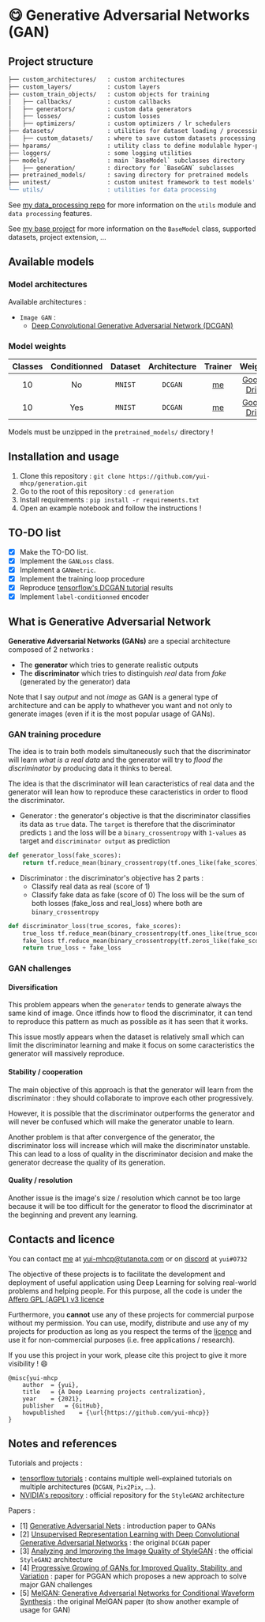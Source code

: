 # :yum: Generative Adversarial Networks (GAN)

## Project structure

```bash
├── custom_architectures/   : custom architectures
├── custom_layers/          : custom layers
├── custom_train_objects/   : custom objects for training
│   ├── callbacks/          : custom callbacks
│   ├── generators/         : custom data generators
│   ├── losses/             : custom losses
│   ├── optimizers/         : custom optimizers / lr schedulers
├── datasets/               : utilities for dataset loading / processing
│   ├── custom_datasets/    : where to save custom datasets processing
├── hparams/                : utility class to define modulable hyper-parameters
├── loggers/                : some logging utilities
├── models/                 : main `BaseModel` subclasses directory
│   ├── generation/         : directory for `BaseGAN` subclasses
├── pretrained_models/      : saving directory for pretrained models
├── unitest/                : custom unitest framework to test models' consistency
└── utils/                  : utilities for data processing
```

See [my data_processing repo](https://github.com/yui-mhcp/data_processing) for more information on the `utils` module and `data processing` features.

See [my base project](https://github.com/yui-mhcp/base_dl_project) for more information on the `BaseModel` class, supported datasets, project extension, ...

## Available models

### Model architectures

Available architectures : 
- `Image GAN` :
    - [Deep Convolutional Generative Adversarial Network (DCGAN)](https://arxiv.org/abs/1511.06434v2)

### Model weights

| Classes   | Conditionned  | Dataset   | Architecture  | Trainer   | Weights   |
| :-------: | :-----------: | :-------: | :-----------: | :-------: | :-------: |
| 10        | No            | `MNIST`   | `DCGAN`       | [me](https://github.com/yui-mhcp) | [Google Drive](https://drive.google.com/file/d/1iaj1d8dP8OdYdyNFiSEYEMPCI1Acu04m/view?usp=sharing)  | 
| 10        | Yes           | `MNIST`   | `DCGAN`       | [me](https://github.com/yui-mhcp) | [Google Drive](https://drive.google.com/file/d/1Do8pPhAIMpxty4-stAcfsrrJgMZLVR7K/view?usp=sharing)  | 

Models must be unzipped in the `pretrained_models/` directory !

## Installation and usage

1. Clone this repository : `git clone https://github.com/yui-mhcp/generation.git`
2. Go to the root of this repository : `cd generation`
3. Install requirements : `pip install -r requirements.txt`
4. Open an example notebook and follow the instructions !


## TO-DO list

- [x] Make the TO-DO list.
- [x] Implement the `GANLoss` class.
- [x] Implement a `GANmetric`.
- [x] Implement the training loop procedure
- [x] Reproduce [tensorflow's DCGAN tutorial](https://www.tensorflow.org/tutorials/generative/dcgan) results
- [x] Implement `label-conditionned` encoder

## What is Generative Adversarial Network

**Generative Adversarial Networks (GANs)** are a special architecture composed of 2 networks : 
- The **generator** which tries to generate realistic outputs
- The **discriminator** which tries to distinguish *real* data from *fake* (generated by the generator) data

Note that I say *output* and not *image* as GAN is a general type of architecture and can be apply to whathever you want and not only to generate images (even if it is the most popular usage of GANs). 

### GAN training procedure

The idea is to train both models simultaneously such that the discriminator will learn *what is a real data* and the generator will try to *flood the discriminator* by producing data it thinks to bereal.

The idea is that the discriminator will lean caracteristics of real data and the generator will lean how to reproduce these caracteristics in order to flood the discriminator.


- Generator : the generator's objective is that the discriminator classifies its data as `true` data. The `target` is therefore that the discriminator predicts `1` and the loss will be a `binary_crossentropy` with `1-values` as target and `discriminator output` as prediction
```python
def generator_loss(fake_scores):
    return tf.reduce_mean(binary_crossentropy(tf.ones_like(fake_scores), fake_scores))
```

- Discriminator : the discriminator's objective has 2 parts : 
    - Classify real data as real (score of 1)
    - Classify fake data as fake (score of 0)
The loss will be the sum of both losses (fake_loss and real_loss) where both are `binary_crossentropy`
```python
def discriminator_loss(true_scores, fake_scores):
    true_loss tf.reduce_mean(binary_crossentropy(tf.ones_like(true_scores), true_scores))
    fake_loss tf.reduce_mean(binary_crossentropy(tf.zeros_like(fake_scores), fake_scores))
    return true_loss + fake_loss
```


### GAN challenges

#### Diversification

This problem appears when the `generator` tends to generate always the same kind of image. Once itfinds how to flood the discriminator, it can tend to reproduce this pattern as much as possible as it has seen that it works. 

This issue mostly appears when the dataset is relatively small which can limit the discriminator learning and make it focus on some caracteristics the generator will massively reproduce. 

#### Stability / cooperation

The main objective of this approach is that the generator will learn from the discriminator : they should collaborate to improve each other progressively. 

However, it is possible that the discriminator outperforms the generator and will never be confused which will make the generator unable to learn. 

Another problem is that after convergence of the generator, the discriminator loss will increase which will make the discriminator unstable. This can lead to a loss of quality in the discriminator decision and make the generator decrease the quality of its generation. 

#### Quality / resolution

Another issue is the  image's size / resolution which cannot be too large because it will be too difficult for the generator to flood the discriminator at the beginning and prevent any learning. 



## Contacts and licence

You can contact [me](https://github.com/yui-mhcp) at yui-mhcp@tutanota.com or on [discord](https://discord.com) at `yui#0732`

The objective of these projects is to facilitate the development and deployment of useful application using Deep Learning for solving real-world problems and helping people. 
For this purpose, all the code is under the [Affero GPL (AGPL) v3 licence](LICENCE)

Furthermore, you **cannot** use any of these projects for commercial purpose without my permission. You can use, modify, distribute and use any of my projects for production as long as you respect the terms of the [licence](LICENCE) and use it for non-commercial purposes (i.e. free applications / research). 

If you use this project in your work, please cite this project to give it more visibility ! :smile:

```
@misc{yui-mhcp
    author  = {yui},
    title   = {A Deep Learning projects centralization},
    year    = {2021},
    publisher   = {GitHub},
    howpublished    = {\url{https://github.com/yui-mhcp}}
}
```

## Notes and references

Tutorials and projects : 
- [tensorflow tutorials](https://www.tensorflow.org/tutorials/generative/dcgan) : contains multiple well-explained tutorials on multiple architectures (`DCGAN`, `Pix2Pix`, ...). 
- [NVIDIA's repository](https://github.com/NVlabs/stylegan2) : official repository for the `StyleGAN2` architecture

Papers : 
- [1] [Generative Adversarial Nets](https://papers.nips.cc/paper/2014/file/5ca3e9b122f61f8f06494c97b1afccf3-Paper.pdf) : introduction paper to GANs
- [2] [Unsupervised Representation Learning with Deep Convolutional Generative Adversarial Networks](https://arxiv.org/abs/1511.06434v2) : the original `DCGAN` paper
- [3] [Analyzing and Improving the Image Quality of StyleGAN](https://arxiv.org/abs/1912.04958) : the official `StyleGAN2` architecture
- [4] [Progressive Growing of GANs for Improved Quality, Stability, and Variation](https://arxiv.org/abs/1710.10196) : paper for PGGAN which proposes a new approach to solve major GAN challenges
- [5] [MelGAN: Generative Adversarial Networks for Conditional Waveform Synthesis](https://arxiv.org/abs/1910.06711v1) : the original MelGAN paper (to show another example of usage for GAN)
